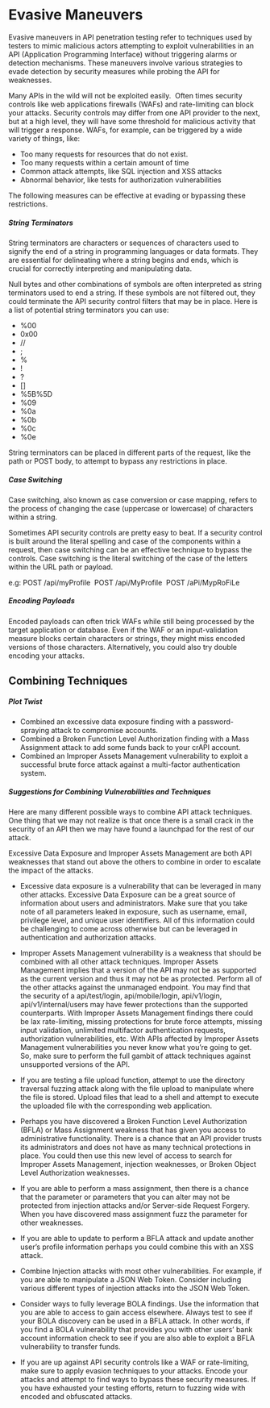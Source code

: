 # Evasive Maneuvers
Evasive maneuvers in API penetration testing refer to techniques used by testers to mimic malicious actors attempting to exploit vulnerabilities in an API (Application Programming Interface) without triggering alarms or detection mechanisms. These maneuvers involve various strategies to evade detection by security measures while probing the API for weaknesses.

Many APIs in the wild will not be exploited easily.  Often times security controls like web applications firewalls (WAFs) and rate-limiting can block your attacks. Security controls may differ from one API provider to the next, but at a high level, they will have some threshold for malicious activity that will trigger a response. WAFs, for example, can be triggered by a wide variety of things, like:

- Too many requests for resources that do not exist.
- Too many requests within a certain amount of time
- Common attack attempts, like SQL injection and XSS attacks
- Abnormal behavior, like tests for authorization vulnerabilities


The following measures can be effective at evading or bypassing these restrictions.
##### String Terminators
String terminators are characters or sequences of characters used to signify the end of a string in programming languages or data formats. They are essential for delineating where a string begins and ends, which is crucial for correctly interpreting and manipulating data.

Null bytes and other combinations of symbols are often interpreted as string terminators used to end a string. If these symbols are not filtered out, they could terminate the API security control filters that may be in place. Here is a list of potential string terminators you can use:

- %00
- 0x00
- //
- ;
- %
- !
- ?
- \[]
- %5B%5D
- %09
- %0a
- %0b
- %0c
- %0e

String terminators can be placed in different parts of the request, like the path or POST body, to attempt to bypass any restrictions in place.

  
##### Case Switching
Case switching, also known as case conversion or case mapping, refers to the process of changing the case (uppercase or lowercase) of characters within a string.

Sometimes API security controls are pretty easy to beat. If a security control is built around the literal spelling and case of the components within a request, then case switching can be an effective technique to bypass the controls. Case switching is the literal switching of the case of the letters within the URL path or payload.

e.g: 
	POST /api/myProfile 
	POST /api/MyProfile 
	POST /aPi/MypRoFiLe


##### Encoding Payloads
Encoded payloads can often trick WAFs while still being processed by the target application or database. Even if the WAF or an input-validation measure blocks certain characters or strings, they might miss encoded versions of those characters. Alternatively, you could also try double encoding your attacks.




## Combining Techniques

##### Plot Twist
- Combined an excessive data exposure finding with a password-spraying attack to compromise accounts.
- Combined a Broken Function Level Authorization finding with a Mass Assignment attack to add some funds back to your crAPI account.
- Combined an Improper Assets Management vulnerability to exploit a successful brute force attack against a multi-factor authentication system.

##### Suggestions for Combining Vulnerabilities and Techniques
Here are many different possible ways to combine API attack techniques. One thing that we may not realize is that once there is a small crack in the security of an API then we may have found a launchpad for the rest of our attack.

Excessive Data Exposure and Improper Assets Management are both API weaknesses that stand out above the others to combine in order to escalate the impact of the attacks.

- Excessive data exposure is a vulnerability that can be leveraged in many other attacks. Excessive Data Exposure can be a great source of information about users and administrators. Make sure that you take note of all parameters leaked in exposure, such as username, email, privilege level, and unique user identifiers. All of this information could be challenging to come across otherwise but can be leveraged in authentication and authorization attacks.

- Improper Assets Management vulnerability is a weakness that should be combined with all other attack techniques. Improper Assets Management implies that a version of the API may not be as supported as the current version and thus it may not be as protected. Perform all of the other attacks against the unmanaged endpoint. You may find that the security of a api/test/login, api/mobile/login, api/v1/login, api/v1/internal/users may have fewer protections than the supported counterparts. With Improper Assets Management findings there could be lax rate-limiting, missing protections for brute force attempts, missing input validation, unlimited multifactor authentication requests, authorization vulnerabilities, etc. With APIs affected by Improper Assets Management vulnerabilities you never know what you’re going to get. So, make sure to perform the full gambit of attack techniques against unsupported versions of the API.

- If you are testing a file upload function, attempt to use the directory traversal fuzzing attack along with the file upload to manipulate where the file is stored. Upload files that lead to a shell and attempt to execute the uploaded file with the corresponding web application.

- Perhaps you have discovered a Broken Function Level Authorization (BFLA) or Mass Assignment weakness that has given you access to administrative functionality. There is a chance that an API provider trusts its administrators and does not have as many technical protections in place. You could then use this new level of access to search for Improper Assets Management, injection weaknesses, or Broken Object Level Authorization weaknesses.

- If you are able to perform a mass assignment, then there is a chance that the parameter or parameters that you can alter may not be protected from injection attacks and/or Server-side Request Forgery. When you have discovered mass assignment fuzz the parameter for other weaknesses.

- If you are able to update to perform a BFLA attack and update another user’s profile information perhaps you could combine this with an XSS attack.

- Combine Injection attacks with most other vulnerabilities. For example, if you are able to manipulate a JSON Web Token. Consider including various different types of injection attacks into the JSON Web Token.

- Consider ways to fully leverage BOLA findings. Use the information that you are able to access to gain access elsewhere. Always test to see if your BOLA discovery can be used in a BFLA attack. In other words, if you find a BOLA vulnerability that provides you with other users’ bank account information check to see if you are also able to exploit a BFLA vulnerability to transfer funds.

- If you are up against API security controls like a WAF or rate-limiting, make sure to apply evasion techniques to your attacks. Encode your attacks and attempt to find ways to bypass these security measures. If you have exhausted your testing efforts, return to fuzzing wide with encoded and obfuscated attacks.
